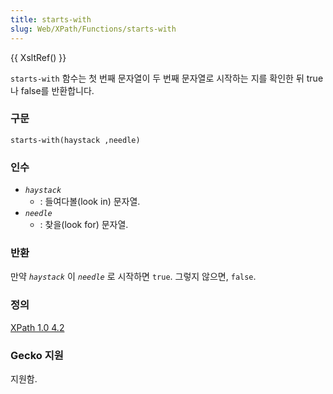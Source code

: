 ```yaml
---
title: starts-with
slug: Web/XPath/Functions/starts-with
---
```

{{ XsltRef() }}

`starts-with` 함수는 첫 번째 문자열이 두 번째 문자열로 시작하는 지를 확인한 뒤 true나 false를 반환합니다.

### 구문

```
starts-with(haystack ,needle)
```

### 인수

- _`haystack`_
  - : 들여다볼(look in) 문자열.
- _`needle`_
  - : 찾을(look for) 문자열.

### 반환

만약
_`haystack`_
이
_`needle`_
로 시작하면 `true`. 그렇지 않으면, `false`.

### 정의

[XPath 1.0 4.2](http://www.w3.org/TR/xpath#function-starts-with)

### Gecko 지원

지원함.
